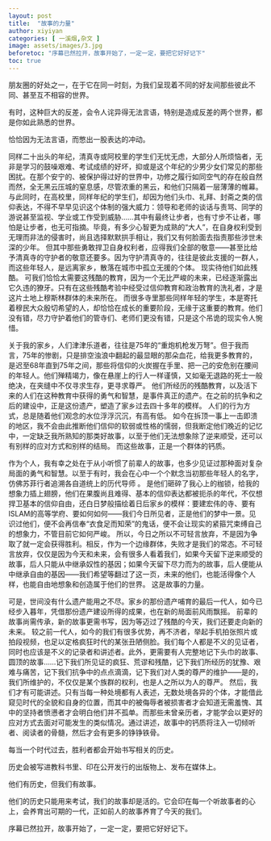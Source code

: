 ```yaml
---
layout: post
title:  "故事的力量"
author: xiyiyan
categories: [ 一溪烟,杂文 ]
image: assets/images/3.jpg
beforetoc: "序幕已然拉开，故事开始了，一定一定，要把它好好记下"
toc: true
---
```


朋友圈的好处之一，在于它在同一时刻，为我们呈现着不同的好友间那些彼此不同、甚至互不相容的世界。

有时，这种巨大的反差，会令人诧异得无法言语，特别是造成反差的两个世界，都是你如此熟悉的世界。

恰恰因为无法言语，而憋出一股表达的冲动。

同样二十出头的年纪，清真寺或阿校里的学生们无忧无虑，大部分人所烦恼者，无非是学习的鼓噪艰难、考试成绩的好坏，抑或是这个年纪的少男少女们常见的那些困扰。在那个安宁的、被保护得过好的世界中，功修之履行如同空气的存在般自然而然，全无黑云压城的窒息感，尽管浓重的黑云，和他们只隔着一层薄薄的帷幕。
与此同时，在高校里，同样年纪的学生们，却因为他们头巾、礼拜、封斋之类的信仰表达，不得不早早见识这个体制的强大威力：领导和老师的谈话与责骂、同学的游说甚至监视、学业或工作受到威胁……其中有最终让步者，也有寸步不让者，哪怕是让步者，也无可指摘。毕竟，有多少心智更为成熟的“大人”，在自身权利受到无理而非法的侵害时，尚且选择默默拱手相让，我们又有何脸面去指责那些涉世未深的少年。
但其中那些勇敢捍卫自身权利者，应得我们全部的敬意——甚至比给予清真寺的守护者的敬意还要多。因为守护清真寺的，往往是彼此支援的一群人，而这些年轻人，是远离家乡，散落在城市中孤立无援的个体。
现实待他们如此残酷。
可我们恰恰太需要这残酷的教育，因为一个无比严峻的未来，已经逐渐露出它久违的獠牙。只有在这些残酷考验中经受过信仰教育和政治教育的洗礼者，才是这片土地上穆斯林群体的未来所在。
而很多寺里那些同样年轻的学生，本是寄托着穆民大众殷切希望的人，却恰恰在成长的重要阶段，无缘于这重要的教育。他们没有错，尽力守护着他们的管寺们、老师们更没有错，只是这个吊诡的现实令人惋惜。

关于我的家乡，人们津津乐道者，往往是75年的“重炮机枪发万弩”。但于我而言，75年的惨剧，只是排空浊浪中翻起的最显眼的那朵血花，给我更多教育的，是迟至68年直到75年之间，那些将信仰的火炭握在手里、把一己的安危别在腰间的年轻人。他们殚精竭力，像在悬崖上的行人一样谨慎，又如毫无退路的死士一般绝决，在夹缝中不仅寻求生存，更寻求尊严。
他们所经历的残酷教育，以及活下来的人们在这种教育中获得的勇气和智慧，是事件真正的遗产。在之前的抗争和之后的建设中，正是这份遗产，塑造了家乡过去四十多年的模样。
人们的行为方式，总是随着他们观念的水位浮浮沉沉，有高有低。
如今在拆顶一事上一击即溃的地区，我不会由此推断他们信仰的软弱或性格的懦弱，但我断定他们晚近的记忆中，一定缺乏我所熟知的那类好故事，以至于他们无法想象除了逆来顺受，还可以有别样的应对方式和别样的结局。
而这些故事，正是一个群体的钙质。

作为个人，我有幸之处在于从小听惯了前辈人的故事，也多少见证过那种面对复杂局面的勇气和智慧。以至于有时，我会在心中一个个默念当初那些年轻人的名字，仿佛苏菲行者追溯各自道统上的历代导师 。
是他们砸碎了我心上的枷锁，给我的想象力插上翅膀，他们在果腹尚且难得、基本的信仰表达都被扼杀的年代，不仅想捍卫基本的信仰自由，还白日梦般描绘着日后家乡的模样：要建宏伟的寺、要有ISLAM的高等学府、要如何如何——我们今日所见者，正是他们的梦中一景。见识过他们，便不会再信奉“衣食足而知荣”的鬼话，便不会让现实的紧箍咒束缚自己的想象力，不管目前它如何严峻。
所以，今日之所以不可轻言放弃，不是因为争取了就一定会获得胜利。相反，作为一个边缘群体，失败才是我们的常态。不可轻言放弃，仅仅是因为今天和未来，会有很多人看着我们，如果今天留下逆来顺受的故事，后人只能从中继承奴性的基因；如果今天留下尽力而为的故事，后人便能从中继承自由的基因——我们希望等翻过了这一页，未来的他们，也能活得像个人样，也能自由地想象和创造属于他们的世界。
这是故事的力量。

可是，世间没有什么遗产能用之不尽。家乡的那份遗产哺育的最后一代人，如今已经步入暮年，凭借那份遗产建设所得的成果，也在新的局面前风雨飘摇。
前辈的故事尚需传承，新的故事更需书写，因为等迈过了残酷的今天，我们还要走向新的未来。
较之前一代人，如今的我们有很多优势，再不济者，举起手机拍张照片或拍段视频，也足以定格疯狂时代的某张丑陋侧脸。我们每个人都是不义的见证者，同时也应该是不义的记录者和讲述者。此外，更需要有人完整地记下头巾的故事、圆顶的故事……记下我们所见证的疯狂、荒谬和残酷，记下我们所经历的犹豫、艰难与痛苦，记下我们抗争中的点点滴滴，记下我们对人类的尊严的维护——是的，我们所维护的，不仅仅是某个族群的权利，也是人之所以为人的尊严。
然后，我们才有可能讲述。只有当每一种处境都有人表述，无数处境各异的个体，才能借此窥见时代的全貌和自身的位置，而其中的被侮辱者被损害者才会知道无需羞愧、其中的坚持者愤懑者才会明白他们并不孤单。而那些未曾亲历者，才能学会以更好的应对方式去面对可能发生的类似情况。通过讲述，故事中的钙质将注入一切倾听者、阅读者的骨髓，然后才会有更多的铮铮铁骨。

每当一个时代过去，胜利者都会开始书写相关的历史。

历史会被写进教科书里、印在公开发行的出版物上、发布在媒体上。

他们有历史，但我们有故事。

他们的历史只能用来考试，我们的故事却是活的。它会印在每一个听故事者的心上，会养育出可期的一代，正如前人的故事养育了今天的我们。

序幕已然拉开，故事开始了，一定一定，要把它好好记下。
